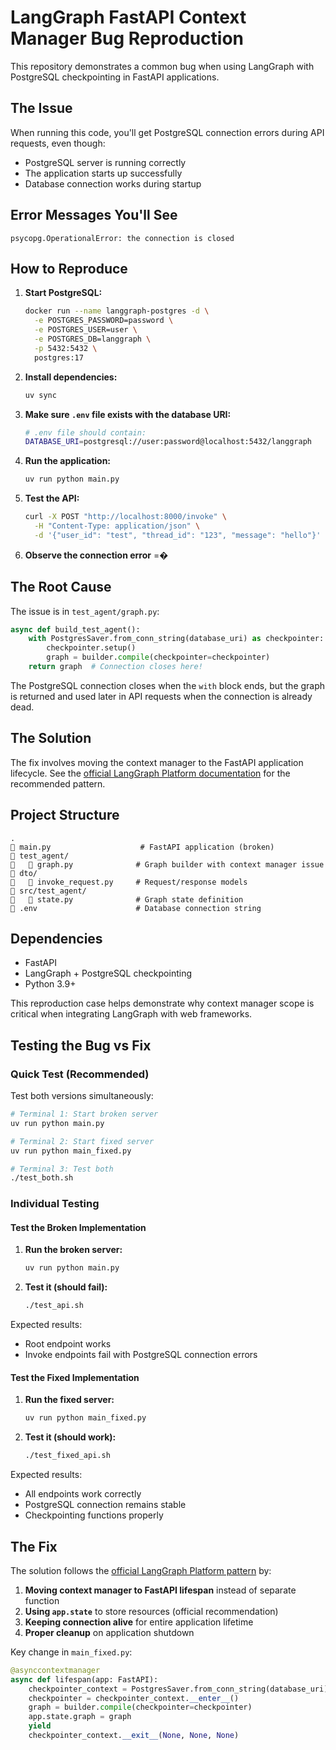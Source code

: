 # LangGraph FastAPI Context Manager Bug Reproduction

This repository demonstrates a common bug when using LangGraph with PostgreSQL checkpointing in FastAPI applications.

## The Issue

When running this code, you'll get PostgreSQL connection errors during API requests, even though:
- PostgreSQL server is running correctly
- The application starts up successfully
- Database connection works during startup

## Error Messages You'll See

```
psycopg.OperationalError: the connection is closed
```

## How to Reproduce

1. **Start PostgreSQL:**
   ```bash
   docker run --name langgraph-postgres -d \
     -e POSTGRES_PASSWORD=password \
     -e POSTGRES_USER=user \
     -e POSTGRES_DB=langgraph \
     -p 5432:5432 \
     postgres:17
   ```

2. **Install dependencies:**
   ```bash
   uv sync
   ```

3. **Make sure `.env` file exists with the database URI:**
   ```bash
   # .env file should contain:
   DATABASE_URI=postgresql://user:password@localhost:5432/langgraph
   ```

4. **Run the application:**
   ```bash
   uv run python main.py
   ```

4. **Test the API:**
   ```bash
   curl -X POST "http://localhost:8000/invoke" \
     -H "Content-Type: application/json" \
     -d '{"user_id": "test", "thread_id": "123", "message": "hello"}'
   ```

5. **Observe the connection error** =�

## The Root Cause

The issue is in `test_agent/graph.py`:

```python
async def build_test_agent():
    with PostgresSaver.from_conn_string(database_uri) as checkpointer:
        checkpointer.setup()
        graph = builder.compile(checkpointer=checkpointer)
    return graph  # Connection closes here!
```

The PostgreSQL connection closes when the `with` block ends, but the graph is returned and used later in API requests when the connection is already dead.

## The Solution

The fix involves moving the context manager to the FastAPI application lifecycle. See the [official LangGraph Platform documentation](https://docs.langchain.com/langgraph-platform/custom-lifespan) for the recommended pattern.

## Project Structure

```
.
   main.py                    # FastAPI application (broken)
   test_agent/
      graph.py              # Graph builder with context manager issue
   dto/
      invoke_request.py     # Request/response models
   src/test_agent/
      state.py              # Graph state definition
   .env                      # Database connection string
```

## Dependencies

- FastAPI
- LangGraph + PostgreSQL checkpointing
- Python 3.9+

This reproduction case helps demonstrate why context manager scope is critical when integrating LangGraph with web frameworks.

## Testing the Bug vs Fix

### Quick Test (Recommended)

Test both versions simultaneously:

```bash
# Terminal 1: Start broken server
uv run python main.py

# Terminal 2: Start fixed server  
uv run python main_fixed.py

# Terminal 3: Test both
./test_both.sh
```

### Individual Testing

#### Test the Broken Implementation

1. **Run the broken server:**
   ```bash
   uv run python main.py
   ```

2. **Test it (should fail):**
   ```bash
   ./test_api.sh
   ```

Expected results:
- Root endpoint works
- Invoke endpoints fail with PostgreSQL connection errors

#### Test the Fixed Implementation  

1. **Run the fixed server:**
   ```bash
   uv run python main_fixed.py
   ```

2. **Test it (should work):**
   ```bash
   ./test_fixed_api.sh
   ```

Expected results:
- All endpoints work correctly
- PostgreSQL connection remains stable
- Checkpointing functions properly

## The Fix

The solution follows the [official LangGraph Platform pattern](https://docs.langchain.com/langgraph-platform/custom-lifespan) by:

1. **Moving context manager to FastAPI lifespan** instead of separate function
2. **Using `app.state`** to store resources (official recommendation)  
3. **Keeping connection alive** for entire application lifetime
4. **Proper cleanup** on application shutdown

Key change in `main_fixed.py`:
```python
@asynccontextmanager
async def lifespan(app: FastAPI):
    checkpointer_context = PostgresSaver.from_conn_string(database_uri)
    checkpointer = checkpointer_context.__enter__()
    graph = builder.compile(checkpointer=checkpointer)
    app.state.graph = graph
    yield
    checkpointer_context.__exit__(None, None, None)
```